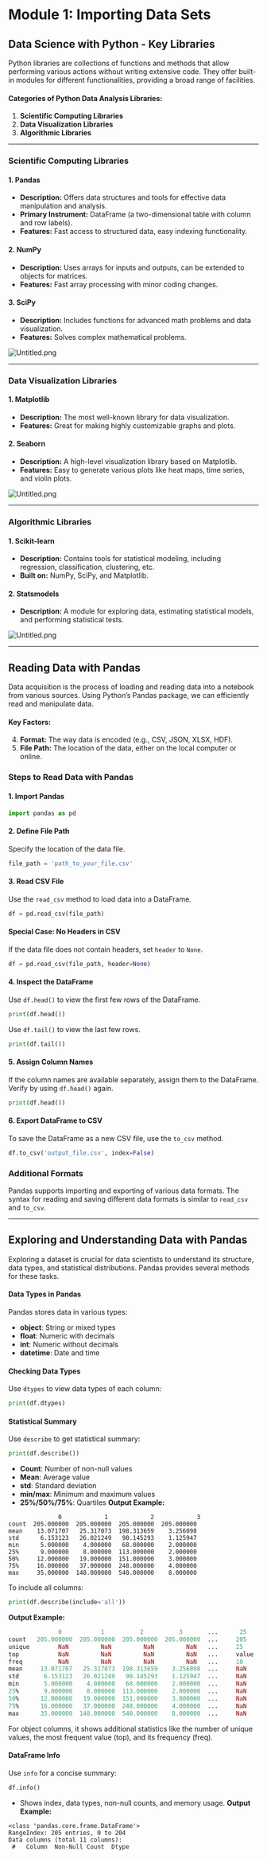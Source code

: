 

# Module 1: Importing Data Sets
## Data Science with Python - Key Libraries
Python libraries are collections of functions and methods that allow performing various actions without writing extensive code. They offer built-in modules for different functionalities, providing a broad range of facilities.
#### Categories of Python Data Analysis Libraries:
1. **Scientific Computing Libraries**
2. **Data Visualization Libraries**
3. **Algorithmic Libraries**

___
### Scientific Computing Libraries
#### 1. **Pandas**
- **Description:** Offers data structures and tools for effective data manipulation and analysis.
- **Primary Instrument:** DataFrame (a two-dimensional table with column and row labels).
- **Features:** Fast access to structured data, easy indexing functionality.
#### 2. **NumPy**
- **Description:** Uses arrays for inputs and outputs, can be extended to objects for matrices.
- **Features:** Fast array processing with minor coding changes.
#### 3. **SciPy**
- **Description:** Includes functions for advanced math problems and data visualization.
- **Features:** Solves complex mathematical problems.

![Untitled.png](https://prod-files-secure.s3.us-west-2.amazonaws.com/03e82b26-cccb-4906-bb56-adabcbdc0655/997ac361-58a8-4f04-bb0f-79fea4baa761/Untitled.png?X-Amz-Algorithm=AWS4-HMAC-SHA256&X-Amz-Content-Sha256=UNSIGNED-PAYLOAD&X-Amz-Credential=ASIAZI2LB4663QCHYBTM%2F20250129%2Fus-west-2%2Fs3%2Faws4_request&X-Amz-Date=20250129T221402Z&X-Amz-Expires=3600&X-Amz-Security-Token=IQoJb3JpZ2luX2VjEI7%2F%2F%2F%2F%2F%2F%2F%2F%2F%2FwEaCXVzLXdlc3QtMiJHMEUCID8%2FfF7m9%2Bz3sgzwh4urulhvMeeQ%2BIRam0iJLQSCQR4qAiEA6FdDspjNgcKegTKgEl51KN3lzj9pZkmt8Y%2FIXX5uXs0qiAQIl%2F%2F%2F%2F%2F%2F%2F%2F%2F%2F%2FARAAGgw2Mzc0MjMxODM4MDUiDMMJk8NpSzl0w%2BaJoSrcAwAzCN05wcJmTAxyXy72I8n7VQlp%2FCIOLNYnxNoKrGlQGVlIIRdYqbi%2BIeFDCaNfQw9ntYw4Gq3ihSMy4SK%2BIzSLJXLiz4mE9OqSprAw8H3tbKZnWf%2BQiy40Ow172IhKGUlU6XYd9TUlprPmMQGCOqXhcqOeaxGBirS3CcPr8PYH21MmGWtp5HIDMMxModM59T%2BA56kG7Mv463Pfy0exXa6TeRfWkmL7KCIDeDzfv5aJQWh1CEXZ05%2BPZqmVe7vzG6FtetsKcSI%2FXpbTjEAinpe4txlYgwhhOUMFdQeOj4Fx5FTyS7Ug4tOwuo0KMGsvk%2F49EOV3ekcUbcjuBcAa30tv0MA6HxutNy8WNOQ3n6kqBTPsIZx96FotLVauKcofwIWJC7D5sq%2BdZxekHGWWZRy7uEurra6%2Foija2NBMrMr7zG7pWGccait469B00BJ5%2B7JvVUG41fMqT1UMNeTIl%2BCtmsgycbpEYUoVlDlth9isg48y75WBzTVUdn%2FOUID2wjxnHeyH5Sn4QU2Wiq6R1uI53HCFu8l%2BUH4frT8wlVlBYP1xTqZvDY7oQ7HL1SjbSs3nmW0adfGeTIX1Mm%2BaUjyJajhy19WxqwNaJWefWj%2FZu2fVSmao2WevA3yiMNLF6rwGOqUBdpQZEOnJJZCrqPqm%2Fnn60DaLdFmbDa1yXom0F4KKzmNK%2BAwYpoGNnEFQonTinDbV5iihQFXLXp5kEbqWCwDGpOuE6Usy7cfJLIUdMQ%2BE8Dz4bb7%2F9WGdh5GWNBLTXE5JOFbjzuc2josrl7QGXHN0sg4EceMDOP4v8XGDuDXZO1HKlwepmuaXME5oDHX1zyyDA4Q8DDpKwLt6e%2B1u5Iapkk0Ru8uC&X-Amz-Signature=e871a9a8b9b3abc29083b707bbe1d62937e867e6583cd5170369136fa80fff7c&X-Amz-SignedHeaders=host&x-id=GetObject)
___
### Data Visualization Libraries
#### 1. **Matplotlib**
- **Description:** The most well-known library for data visualization.
- **Features:** Great for making highly customizable graphs and plots.
#### 2. **Seaborn**
- **Description:** A high-level visualization library based on Matplotlib.
- **Features:** Easy to generate various plots like heat maps, time series, and violin plots.

![Untitled.png](https://prod-files-secure.s3.us-west-2.amazonaws.com/03e82b26-cccb-4906-bb56-adabcbdc0655/733d1e42-5a53-4fd8-90c1-3d85254369a6/Untitled.png?X-Amz-Algorithm=AWS4-HMAC-SHA256&X-Amz-Content-Sha256=UNSIGNED-PAYLOAD&X-Amz-Credential=ASIAZI2LB4667H34HZUB%2F20250129%2Fus-west-2%2Fs3%2Faws4_request&X-Amz-Date=20250129T221401Z&X-Amz-Expires=3600&X-Amz-Security-Token=IQoJb3JpZ2luX2VjEI7%2F%2F%2F%2F%2F%2F%2F%2F%2F%2FwEaCXVzLXdlc3QtMiJHMEUCIAbxw2nexdp23RpQhjfvM%2FAoejG%2FsVm%2BgMOXsku%2B%2FibwAiEA527U1MuvT9M9BrC0KHB9KyihsD%2BJtVlWkB7Iv9zLADIqiAQIl%2F%2F%2F%2F%2F%2F%2F%2F%2F%2F%2FARAAGgw2Mzc0MjMxODM4MDUiDHIXnLEVAj0URRNAPSrcA%2B1%2FYK6VTNbFoose%2BOmDasEZG98JPXYqYvjcE0JCSJMT0T%2B4xQ2JEYjOrb5PLXzpWbqY4SEoIC4SlY16OqRv4EOjP7SSMUsb2RNITbnOqRB%2FfsEH%2BmoppcT3v7InMYe0j75CWkOJTohGfnUXfa7%2BqOT5SN1FJ6j9vBPx58g5oUlAulgvrUeMcHwBbu6MbDQ1xqS%2FB25RMALQHhhZPWKTxjl%2BEOOX50T35OBLea2MyS%2FKAoJ7AarMrnWSMj4MaPibGyKJOeOqtYTWDNlDF%2BWENPDdSOcC0MT%2Bq363lZerM9L3bITbADIKEBLeZrdmLXt%2BdP4MeVHEh6xc1j8TZt4AYwchu5C1vOs9PaJtETwMRcjcfbr5kWdpqooCIlVKUMaaygEdkVTN1L5Lw0cHBUxO9Hd%2BR6PQV21stOKFNPEDjbSnxu0GKsInXjuICSDR8BEiaGYXx1nVSpSRoxpeQi%2F58IXTIOvhPnXr6MDnHIlf2sBYHQ%2B0x%2B61xuAJIEb1JkHRgp2hGoMbOe4zVbvCOpJK7edbxfnCzFAlK%2B%2FIhaE9NMHIZUX7dhC9cx%2BpfMnmonZyguJt4KFCvClqhHxC9yWf%2Bl%2BXBYlX00KOGlyjPpFPI47baqS4X5Iw6jKPcRnFMPHF6rwGOqUBYvde4hmGdNbDfX76vG%2B858NE%2FetjiiM5vOO%2B%2FMDCXPNWRRR9vWz8l8EeC6okD0vO3F29v%2BGugeEbuqCsZYvJfpVtuzToQ1h5wI8rTLDdl1HwvLi7GJRRf%2F%2FL2D1SoLfxz%2B6tve6joDTwlv31kXAAPN2Eoi2b%2BOUQl87gjvEj62BpFel%2FyVJRHFNwbBPolEcpJxLA6Qq3clT2MkJFuDgMRI2Iljst&X-Amz-Signature=fc9f13860d261070d93dd7dc7e92218ee4178cb90bdb7b353438407c4a1701d8&X-Amz-SignedHeaders=host&x-id=GetObject)
___
### Algorithmic Libraries
#### 1. **Scikit-learn**
- **Description:** Contains tools for statistical modeling, including regression, classification, clustering, etc.
- **Built on:** NumPy, SciPy, and Matplotlib.
#### 2. **Statsmodels**
- **Description:** A module for exploring data, estimating statistical models, and performing statistical tests.

![Untitled.png](https://prod-files-secure.s3.us-west-2.amazonaws.com/03e82b26-cccb-4906-bb56-adabcbdc0655/c62885f5-417d-4179-834f-d68f8f2bdf39/Untitled.png?X-Amz-Algorithm=AWS4-HMAC-SHA256&X-Amz-Content-Sha256=UNSIGNED-PAYLOAD&X-Amz-Credential=ASIAZI2LB4667H34HZUB%2F20250129%2Fus-west-2%2Fs3%2Faws4_request&X-Amz-Date=20250129T221401Z&X-Amz-Expires=3600&X-Amz-Security-Token=IQoJb3JpZ2luX2VjEI7%2F%2F%2F%2F%2F%2F%2F%2F%2F%2FwEaCXVzLXdlc3QtMiJHMEUCIAbxw2nexdp23RpQhjfvM%2FAoejG%2FsVm%2BgMOXsku%2B%2FibwAiEA527U1MuvT9M9BrC0KHB9KyihsD%2BJtVlWkB7Iv9zLADIqiAQIl%2F%2F%2F%2F%2F%2F%2F%2F%2F%2F%2FARAAGgw2Mzc0MjMxODM4MDUiDHIXnLEVAj0URRNAPSrcA%2B1%2FYK6VTNbFoose%2BOmDasEZG98JPXYqYvjcE0JCSJMT0T%2B4xQ2JEYjOrb5PLXzpWbqY4SEoIC4SlY16OqRv4EOjP7SSMUsb2RNITbnOqRB%2FfsEH%2BmoppcT3v7InMYe0j75CWkOJTohGfnUXfa7%2BqOT5SN1FJ6j9vBPx58g5oUlAulgvrUeMcHwBbu6MbDQ1xqS%2FB25RMALQHhhZPWKTxjl%2BEOOX50T35OBLea2MyS%2FKAoJ7AarMrnWSMj4MaPibGyKJOeOqtYTWDNlDF%2BWENPDdSOcC0MT%2Bq363lZerM9L3bITbADIKEBLeZrdmLXt%2BdP4MeVHEh6xc1j8TZt4AYwchu5C1vOs9PaJtETwMRcjcfbr5kWdpqooCIlVKUMaaygEdkVTN1L5Lw0cHBUxO9Hd%2BR6PQV21stOKFNPEDjbSnxu0GKsInXjuICSDR8BEiaGYXx1nVSpSRoxpeQi%2F58IXTIOvhPnXr6MDnHIlf2sBYHQ%2B0x%2B61xuAJIEb1JkHRgp2hGoMbOe4zVbvCOpJK7edbxfnCzFAlK%2B%2FIhaE9NMHIZUX7dhC9cx%2BpfMnmonZyguJt4KFCvClqhHxC9yWf%2Bl%2BXBYlX00KOGlyjPpFPI47baqS4X5Iw6jKPcRnFMPHF6rwGOqUBYvde4hmGdNbDfX76vG%2B858NE%2FetjiiM5vOO%2B%2FMDCXPNWRRR9vWz8l8EeC6okD0vO3F29v%2BGugeEbuqCsZYvJfpVtuzToQ1h5wI8rTLDdl1HwvLi7GJRRf%2F%2FL2D1SoLfxz%2B6tve6joDTwlv31kXAAPN2Eoi2b%2BOUQl87gjvEj62BpFel%2FyVJRHFNwbBPolEcpJxLA6Qq3clT2MkJFuDgMRI2Iljst&X-Amz-Signature=57f761fb6be3a16d46305a45fec522dba0d4b19f235d29d4bba2441ed2fbc4a5&X-Amz-SignedHeaders=host&x-id=GetObject)
___
## Reading Data with Pandas
Data acquisition is the process of loading and reading data into a notebook from various sources. Using Python’s Pandas package, we can efficiently read and manipulate data.
#### Key Factors:
4. **Format:** The way data is encoded (e.g., CSV, JSON, XLSX, HDF).
5. **File Path:** The location of the data, either on the local computer or online.
### Steps to Read Data with Pandas
#### 1. **Import Pandas**
```python
import pandas as pd
```
#### 2. **Define File Path**
Specify the location of the data file.
```python
file_path = 'path_to_your_file.csv'
```
#### 3. **Read CSV File**
Use the `read_csv` method to load data into a DataFrame.
```python
df = pd.read_csv(file_path)
```
#### Special Case: No Headers in CSV
If the data file does not contain headers, set `header` to `None`.
```python
df = pd.read_csv(file_path, header=None)
```
#### 4. **Inspect the DataFrame**
Use `df.head()` to view the first few rows of the DataFrame.
```python
print(df.head())
```
Use `df.tail()` to view the last few rows.
```python
print(df.tail())
```
#### 5. **Assign Column Names**
If the column names are available separately, assign them to the DataFrame.
Verify by using `df.head()` again.
```python
print(df.head())
```
#### 6. **Export DataFrame to CSV**
To save the DataFrame as a new CSV file, use the `to_csv` method.
```python
df.to_csv('output_file.csv', index=False)
```
### Additional Formats
Pandas supports importing and exporting of various data formats. The syntax for reading and saving different data formats is similar to `read_csv` and `to_csv`.
___
## Exploring and Understanding Data with Pandas
Exploring a dataset is crucial for data scientists to understand its structure, data types, and statistical distributions. Pandas provides several methods for these tasks.
#### Data Types in Pandas
Pandas stores data in various types:
- **object**: String or mixed types
- **float**: Numeric with decimals
- **int**: Numeric without decimals
- **datetime**: Date and time
#### Checking Data Types
Use `dtypes` to view data types of each column:
```python
print(df.dtypes)
```
#### Statistical Summary
Use `describe` to get statistical summary:
```python
print(df.describe())
```
- **Count**: Number of non-null values
- **Mean**: Average value
- **std**: Standard deviation
- **min/max**: Minimum and maximum values
- **25%/50%/75%**: Quartiles
**Output Example:**
```plain text
              0            1            2            3
count  205.000000  205.000000  205.000000  205.000000
mean    13.071707   25.317073  198.313659    3.256098
std      6.153123   26.021249   90.145293    1.125947
min      5.000000    4.000000   68.000000    2.000000
25%      9.000000    8.000000  113.000000    2.000000
50%     12.000000   19.000000  151.000000    3.000000
75%     16.000000   37.000000  248.000000    4.000000
max     35.000000  148.000000  540.000000    8.000000
```
To include all columns:
```python
print(df.describe(include='all'))
```
**Output Example:**
```r
              0           1          2          3       ...      25       26       27
count   205.000000  205.000000  205.000000  205.000000  ...     205      205      205
unique        NaN         NaN         NaN         NaN   ...     25       25       25
top           NaN         NaN         NaN         NaN   ...     value    value    value
freq          NaN         NaN         NaN         NaN   ...     10       10       10
mean     13.071707   25.317073  198.313659    3.256098  ...     NaN      NaN      NaN
std       6.153123   26.021249   90.145293    1.125947  ...     NaN      NaN      NaN
min       5.000000    4.000000   68.000000    2.000000  ...     NaN      NaN      NaN
25%       9.000000    8.000000  113.000000    2.000000  ...     NaN      NaN      NaN
50%      12.000000   19.000000  151.000000    3.000000  ...     NaN      NaN      NaN
75%      16.000000   37.000000  248.000000    4.000000  ...     NaN      NaN      NaN
max      35.000000  148.000000  540.000000    8.000000  ...     NaN      NaN      NaN
```
For object columns, it shows additional statistics like the number of unique values, the most frequent value (top), and its frequency (freq).
#### DataFrame Info
Use `info` for a concise summary:
```python
df.info()
```
- Shows index, data types, non-null counts, and memory usage.
**Output Example:**
```less
<class 'pandas.core.frame.DataFrame'>
RangeIndex: 205 entries, 0 to 204
Data columns (total 11 columns):
 #   Column  Non-Null Count  Dtype
